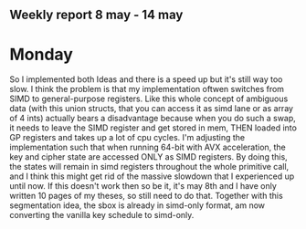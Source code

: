 ## Weekly report 8 may - 14 may

# Monday

So I implemented both Ideas and there is a speed up but it's still way too slow. I think the problem is that my
implementation oftwen switches from SIMD to general-purpose registers. Like this whole concept of ambiguous data (with
this union structs, that you can access it as simd lane or as array of 4 ints) actually bears a disadvantage because
when you do such a swap, it needs to leave the SIMD register and get stored in mem, THEN loaded into GP registers and
takes up a lot of cpu cycles. I'm adjusting the
implementation such that when running 64-bit with AVX acceleration, the key and cipher state are accessed ONLY as SIMD
registers. By doing this, the states will remain in simd registers throughout the whole primitive call, and I think this
might get rid of the massive slowdown that I experienced up until now. If this doesn't work then so be it, it's may 8th
and I have only written 10 pages of my theses, so still need to do that.
Together with this segmentation idea, the sbox is already in simd-only format, am now converting the vanilla key
schedule to simd-only.